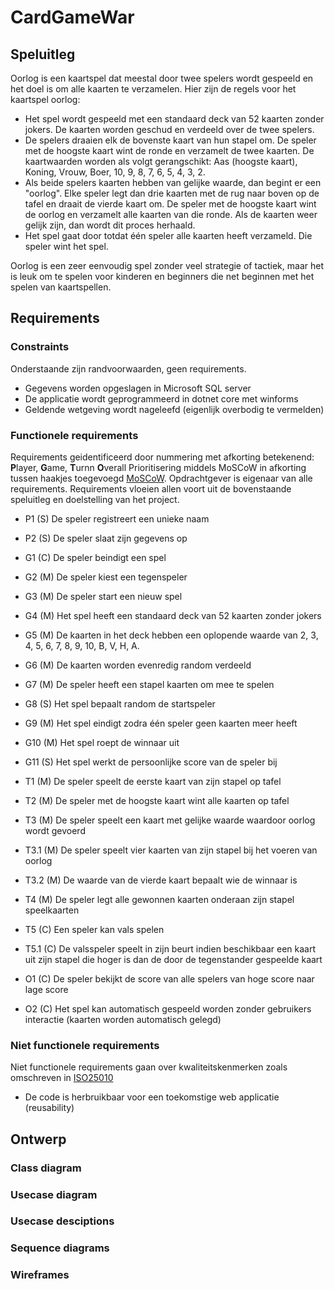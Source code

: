 # CardGameWar

## Speluitleg
Oorlog is een kaartspel dat meestal door twee spelers wordt gespeeld en het doel is om alle kaarten te verzamelen. Hier zijn de regels voor het kaartspel oorlog:

- Het spel wordt gespeeld met een standaard deck van 52 kaarten zonder jokers. De kaarten worden geschud en verdeeld over de twee spelers.
- De spelers draaien elk de bovenste kaart van hun stapel om. De speler met de hoogste kaart wint de ronde en verzamelt de twee kaarten. De kaartwaarden worden als volgt gerangschikt: Aas (hoogste kaart), Koning, Vrouw, Boer, 10, 9, 8, 7, 6, 5, 4, 3, 2.
- Als beide spelers kaarten hebben van gelijke waarde, dan begint er een "oorlog". Elke speler legt dan drie kaarten met de rug naar boven op de tafel en draait de vierde kaart om. De speler met de hoogste kaart wint de oorlog en verzamelt alle kaarten van die ronde. Als de kaarten weer gelijk zijn, dan wordt dit proces herhaald.
- Het spel gaat door totdat één speler alle kaarten heeft verzameld. Die speler wint het spel.

Oorlog is een zeer eenvoudig spel zonder veel strategie of tactiek, maar het is leuk om te spelen voor kinderen en beginners die net beginnen met het spelen van kaartspellen.

## Requirements

### Constraints
Onderstaande zijn randvoorwaarden, geen requirements.
- Gegevens worden opgeslagen in Microsoft SQL server
- De applicatie wordt geprogrammeerd in dotnet core met winforms
- Geldende wetgeving wordt nageleefd (eigenlijk overbodig te vermelden)

### Functionele requirements
Requirements geidentificeerd door nummering met afkorting betekenend: **P**layer, **G**ame, **T**urnn **O**verall
Prioritisering middels MoSCoW in afkorting tussen haakjes toegevoegd [MoSCoW](https://nl.wikipedia.org/wiki/MoSCoW-methode). 
Opdrachtgever is eigenaar van alle requirements.
Requirements vloeien allen voort uit de bovenstaande speluitleg en doelstelling van het project.

- P1 (S) De speler registreert een unieke naam
- P2 (S) De speler slaat zijn gegevens op

- G1 (C) De speler beindigt een spel
- G2 (M) De speler kiest een tegenspeler
- G3 (M) De speler start een nieuw spel
- G4 (M) Het spel heeft een standaard deck van 52 kaarten zonder jokers
- G5 (M) De kaarten in het deck hebben een oplopende waarde van 2, 3, 4, 5, 6, 7, 8, 9, 10, B, V, H, A.
- G6 (M) De kaarten worden evenredig random verdeeld
- G7 (M) De speler heeft een stapel kaarten om mee te spelen
- G8 (S) Het spel bepaalt random de startspeler
- G9 (M) Het spel eindigt zodra één speler geen kaarten meer heeft
- G10 (M) Het spel roept de winnaar uit 
- G11 (S) Het spel werkt de persoonlijke score van de speler bij

- T1 (M) De speler speelt de eerste kaart van zijn stapel op tafel
- T2 (M) De speler met de hoogste kaart wint alle kaarten op tafel
- T3 (M) De speler speelt een kaart met gelijke waarde waardoor oorlog wordt gevoerd
- T3.1 (M) De speler speelt vier kaarten van zijn stapel bij het voeren van oorlog
- T3.2 (M) De waarde van de vierde kaart bepaalt wie de winnaar is
- T4 (M) De speler legt alle gewonnen kaarten onderaan zijn stapel speelkaarten
- T5 (C) Een speler kan vals spelen
- T5.1 (C) De valsspeler speelt in zijn beurt indien beschikbaar een kaart uit zijn stapel die hoger is dan de door de tegenstander gespeelde kaart

- O1 (C) De speler bekijkt de score van alle spelers van hoge score naar lage score
- O2 (C) Het spel kan automatisch gespeeld worden zonder gebruikers interactie (kaarten worden automatisch gelegd)


### Niet functionele requirements
Niet functionele requirements gaan over kwaliteitskenmerken zoals omschreven in [ISO25010](https://nl.wikipedia.org/wiki/ISO_25010)
- De code is herbruikbaar voor een toekomstige web applicatie (reusability)

## Ontwerp
### Class diagram

### Usecase diagram

### Usecase desciptions

### Sequence diagrams

### Wireframes
